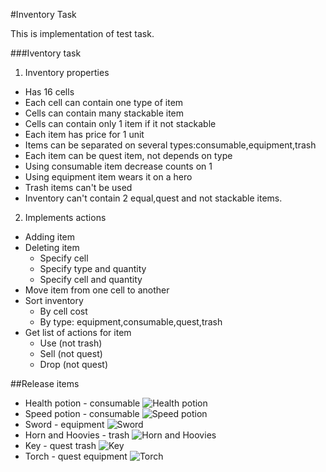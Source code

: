 #Inventory Task

This is implementation of test task.

###Iventory task
1. Inventory properties
  * Has 16 cells
  * Each cell can contain one type of item
  * Cells can contain many stackable item
  * Cells can contain only 1 item if it not stackable
  * Each item has price for 1 unit
  * Items can be separated on several types:consumable,equipment,trash
  * Each item can be quest item, not depends on type
  * Using consumable item decrease counts on 1
  * Using equipment item wears it on a hero
  * Trash items can't be used
  * Inventory can't contain 2 equal,quest and not stackable items.
2. Implements actions
  * Adding item
  * Deleting item
    * Specify cell 
    * Specify type and quantity
    * Specify cell and quantity
  * Move item from one cell to another
  * Sort inventory
    * By cell cost
    * By type: equipment,consumable,quest,trash
  * Get list of actions for item
    * Use (not trash)
    * Sell (not quest)
    * Drop (not quest)


##Release items
* Health potion - consumable
![Health potion](http://imgur.com/Z3aJYAb)
* Speed potion - consumable
![Speed potion](http://imgur.com/z2Z19w1)
* Sword - equipment
![Sword](http://imgur.com/IpHz966)
* Horn and Hoovies - trash
![Horn and Hoovies](http://imgur.com/A9T6liV)
* Key - quest trash
![Key](http://imgur.com/NDhIzAA)
* Torch - quest equipment
![Torch](http://imgur.com/FMIUIAA)